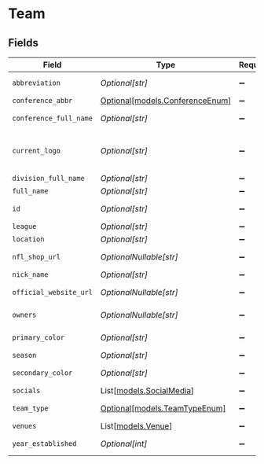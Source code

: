 # Team


## Fields

| Field                                                                    | Type                                                                     | Required                                                                 | Description                                                              | Example                                                                  |
| ------------------------------------------------------------------------ | ------------------------------------------------------------------------ | ------------------------------------------------------------------------ | ------------------------------------------------------------------------ | ------------------------------------------------------------------------ |
| `abbreviation`                                                           | *Optional[str]*                                                          | :heavy_minus_sign:                                                       | Three-letter team abbreviation                                           | ARI                                                                      |
| `conference_abbr`                                                        | [Optional[models.ConferenceEnum]](../models/conferenceenum.md)           | :heavy_minus_sign:                                                       | NFL conference                                                           |                                                                          |
| `conference_full_name`                                                   | *Optional[str]*                                                          | :heavy_minus_sign:                                                       | Full conference name                                                     | National Football Conference                                             |
| `current_logo`                                                           | *Optional[str]*                                                          | :heavy_minus_sign:                                                       | URL to team logo (may contain {formatInstructions} placeholder)          | https://static.www.nfl.com/formatInstructions/league/api/clubs/logos/ARI |
| `division_full_name`                                                     | *Optional[str]*                                                          | :heavy_minus_sign:                                                       | Full division name                                                       | NFC West                                                                 |
| `full_name`                                                              | *Optional[str]*                                                          | :heavy_minus_sign:                                                       | Full team name                                                           | Arizona Cardinals                                                        |
| `id`                                                                     | *Optional[str]*                                                          | :heavy_minus_sign:                                                       | Unique team identifier                                                   | 10403800-517c-7b8c-65a3-c61b95d86123                                     |
| `league`                                                                 | *Optional[str]*                                                          | :heavy_minus_sign:                                                       | League name                                                              | National Football League                                                 |
| `location`                                                               | *Optional[str]*                                                          | :heavy_minus_sign:                                                       | Team location/city                                                       | Arizona                                                                  |
| `nfl_shop_url`                                                           | *OptionalNullable[str]*                                                  | :heavy_minus_sign:                                                       | URL to team's NFL shop                                                   |                                                                          |
| `nick_name`                                                              | *Optional[str]*                                                          | :heavy_minus_sign:                                                       | Team nickname                                                            | Cardinals                                                                |
| `official_website_url`                                                   | *OptionalNullable[str]*                                                  | :heavy_minus_sign:                                                       | Team's official website                                                  |                                                                          |
| `owners`                                                                 | *OptionalNullable[str]*                                                  | :heavy_minus_sign:                                                       | Team ownership information                                               |                                                                          |
| `primary_color`                                                          | *Optional[str]*                                                          | :heavy_minus_sign:                                                       | Primary team color (hex)                                                 | #97233F                                                                  |
| `season`                                                                 | *Optional[str]*                                                          | :heavy_minus_sign:                                                       | Current season                                                           | 2025                                                                     |
| `secondary_color`                                                        | *Optional[str]*                                                          | :heavy_minus_sign:                                                       | Secondary team color (hex)                                               | #000000                                                                  |
| `socials`                                                                | List[[models.SocialMedia](../models/socialmedia.md)]                     | :heavy_minus_sign:                                                       | N/A                                                                      |                                                                          |
| `team_type`                                                              | [Optional[models.TeamTypeEnum]](../models/teamtypeenum.md)               | :heavy_minus_sign:                                                       | Team type classification                                                 |                                                                          |
| `venues`                                                                 | List[[models.Venue](../models/venue.md)]                                 | :heavy_minus_sign:                                                       | N/A                                                                      |                                                                          |
| `year_established`                                                       | *Optional[int]*                                                          | :heavy_minus_sign:                                                       | Year team was established                                                | 1920                                                                     |